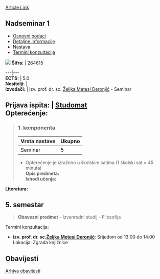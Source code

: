 [Article Link](https://www.fhs.hr/predmet/nad1)

## Nadseminar 1
  * [Osnovni podaci](https://www.fhs.hr/predmet/nad1#v1id-904842_626656_1_0 "Osnovni podaci")
  * [Detaljne informacije](https://www.fhs.hr/predmet/nad1#v1id-904842_626656_1_1 "Detaljne informacije")
  * [Nastava](https://www.fhs.hr/predmet/nad1#v1id-904842_626656_1_2 "Nastava")
  * [Termini konzultacija](https://www.fhs.hr/predmet/nad1#v1id-904842_626656_1_3 "Termini konzultacija")


[![](https://www.fhs.hr/img/flags/gif/hr.gif)](https://www.fhs.hr/predmet/nad1)
**Šifra:** |  264615  
  
---|---  
**ECTS:** |  5.0   
**Nositelji:** |   
**Izvođači:** |  izv. prof. dr. sc. [Željka Metesi Deronjić](https://www.fhs.hr/djelatnik/zeljka.metesi_deronjic) - Seminar  
  
**Prijava ispita:** |  [Studomat](http://www.isvu.hr/studomat)  
**Opterećenje:**  
---  
> ### 1. komponenta
> | Vrsta nastave | Ukupno  
> ---|---  
> Seminar | 5  
> * Opterećenje je izraženo u školskim satima (1 školski sat = 45 minuta)   
**Opis predmeta:**  
> **Ishodi učenja:**  

  
**Literatura:**  

  
**5. semestar**  
---  
> **Obavezni predmet** - Izvanredni studij - Filozofija  
>   
Termini konzultacija: 
  * **izv. prof. dr. sc.[Željka Metesi Deronjić](https://www.fhs.hr/djelatnik/zeljka.metesi_deronjic)**: 
Srijedom od 13:00 do 14:00
Lokacija: Zgrada knjižnice 


## Obavijesti
[Arhiva obavijesti](https://www.fhs.hr/predmet/nad1?@=21moe#news_123777 "Arhiva obavijesti")
